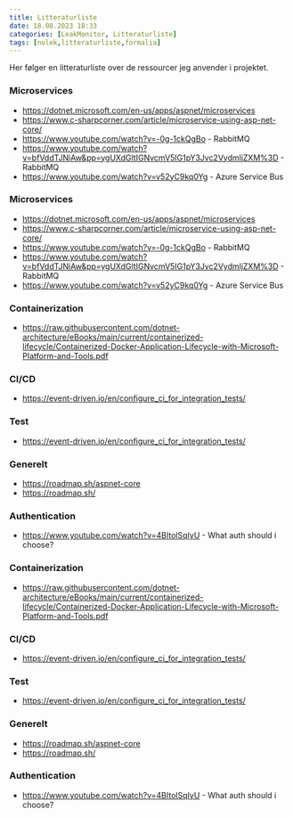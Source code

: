 ```yaml
---
title: Litteraturliste
date: 18.08.2023 18:33
categories: [LeakMonitor, Litteraturliste]
tags: [nolek,litteraturliste,formalia]
---
```

Her følger en litteraturliste over de ressourcer jeg anvender i projektet.


### Microservices
* https://dotnet.microsoft.com/en-us/apps/aspnet/microservices
* https://www.c-sharpcorner.com/article/microservice-using-asp-net-core/
* https://www.youtube.com/watch?v=-0g-1ckQgBo - RabbitMQ
* https://www.youtube.com/watch?v=bfVddTJNiAw&pp=ygUXdGltIGNvcmV5IG1pY3Jvc2VydmljZXM%3D - RabbitMQ
* https://www.youtube.com/watch?v=v52yC9kq0Yg - Azure Service Bus

### Microservices
* https://dotnet.microsoft.com/en-us/apps/aspnet/microservices
* https://www.c-sharpcorner.com/article/microservice-using-asp-net-core/
* https://www.youtube.com/watch?v=-0g-1ckQgBo - RabbitMQ
* https://www.youtube.com/watch?v=bfVddTJNiAw&pp=ygUXdGltIGNvcmV5IG1pY3Jvc2VydmljZXM%3D - RabbitMQ
* https://www.youtube.com/watch?v=v52yC9kq0Yg - Azure Service Bus

### Containerization
* https://raw.githubusercontent.com/dotnet-architecture/eBooks/main/current/containerized-lifecycle/Containerized-Docker-Application-Lifecycle-with-Microsoft-Platform-and-Tools.pdf

### CI/CD
* https://event-driven.io/en/configure_ci_for_integration_tests/

### Test
* https://event-driven.io/en/configure_ci_for_integration_tests/

### Generelt
* https://roadmap.sh/aspnet-core
* https://roadmap.sh/


### Authentication
* https://www.youtube.com/watch?v=4BItolSqIyU - What auth should i choose?

### Containerization
* https://raw.githubusercontent.com/dotnet-architecture/eBooks/main/current/containerized-lifecycle/Containerized-Docker-Application-Lifecycle-with-Microsoft-Platform-and-Tools.pdf

### CI/CD
* https://event-driven.io/en/configure_ci_for_integration_tests/

### Test
* https://event-driven.io/en/configure_ci_for_integration_tests/

### Generelt
* https://roadmap.sh/aspnet-core
* https://roadmap.sh/


### Authentication
* https://www.youtube.com/watch?v=4BItolSqIyU - What auth should i choose?

